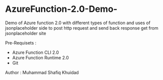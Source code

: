 # AzureFunction-2.0-Demo-
Demo of Azure function 2.0 with different types of function and uses of jsonplaceholder side to post http request and send back response get from jsonplaceholder site 


Pre-Requisets :
- Azure Function CLI 2.0
- Azure Function Runtime 2.0
- Git



Author : Muhammad Shafiq Khuidad 
